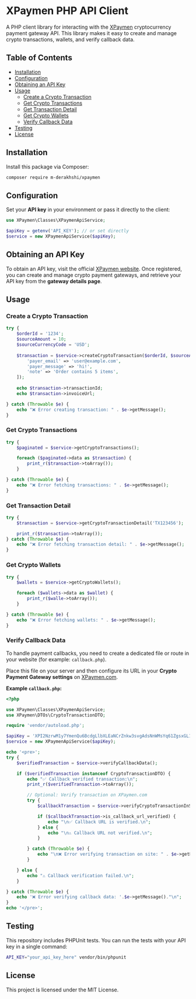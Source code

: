 # XPaymen PHP API Client

A PHP client library for interacting with the [XPaymen](https://xpaymen.com) cryptocurrency payment gateway API.
This library makes it easy to create and manage crypto transactions, wallets, and verify callback data.

## Table of Contents

* [Installation](#installation)
* [Configuration](#configuration)
* [Obtaining an API Key](#obtaining-an-api-key)
* [Usage](#usage)
    * [Create a Crypto Transaction](#create-a-crypto-transaction)
    * [Get Crypto Transactions](#get-crypto-transactions)
    * [Get Transaction Detail](#get-transaction-detail)
    * [Get Crypto Wallets](#get-crypto-wallets)
    * [Verify Callback Data](#verify-callback-data)
* [Testing](#testing)
* [License](#license)

## Installation

Install this package via Composer:

```bash
composer require m-derakhshi/xpaymen
```

## Configuration

Set your **API key** in your environment or pass it directly to the client:

```php
use XPaymen\Classes\XPaymenApiService;

$apiKey = getenv('API_KEY'); // or set directly
$service = new XPaymenApiService($apiKey);
```

## Obtaining an API Key

To obtain an API key, visit the official [XPaymen website](https://xpaymen.com).
Once registered, you can create and manage crypto payment gateways, and retrieve your API key from the **gateway details page**.

## Usage

### Create a Crypto Transaction

```php
try {
    $orderId = '1234';
    $sourceAmount = 10;
    $sourceCurrencyCode = 'USD';
    
    $transaction = $service->createCryptoTransaction($orderId, $sourceAmount, $sourceCurrencyCode, [
        'payer_email' => 'user@example.com',
        'payer_message' => 'hi!',
        'note' => 'Order contains 5 items',
    ]);
    
    echo $transaction->transactionId;
    echo $transaction->invoiceUrl;

} catch (Throwable $e) {
    echo "❌ Error creating transaction: " . $e->getMessage();
}
```

### Get Crypto Transactions

```php
try {
    $paginated = $service->getCryptoTransactions();

    foreach ($paginated->data as $transaction) {
        print_r($transaction->toArray());
    }

} catch (Throwable $e) {
    echo "❌ Error fetching transactions: " . $e->getMessage();
}
```

### Get Transaction Detail

```php
try {
    $transaction = $service->getCryptoTransactionDetail('TX123456');

    print_r($transaction->toArray());
} catch (Throwable $e) {
    echo "❌ Error fetching transaction detail: " . $e->getMessage();
}
```

### Get Crypto Wallets

```php
try {
    $wallets = $service->getCryptoWallets();

    foreach ($wallets->data as $wallet) {
        print_r($walle->toArray());
    }

} catch (Throwable $e) {
    echo "❌ Error fetching wallets: " . $e->getMessage();
}
```

### Verify Callback Data

To handle payment callbacks, you need to create a dedicated file or route in your website (for example: `callback.php`).

Place this file on your server and then configure its URL in your **Crypto Payment Gateway settings** on [XPaymen.com](https://xpaymen.com).

**Example `callback.php`:**

```php
<?php

use XPaymen\Classes\XPaymenApiService;
use XPaymen\DTOs\CryptoTransactionDTO;

require 'vendor/autoload.php';

$apiKey = 'XPI2NzrwM1y7YmenQu6BcdgLlbXLEaNCrZnkw3svgAdsNnWMsYq61ZgsxGL1CMx1';
$service = new XPaymenApiService($apiKey);

echo '<pre>';
try {
    $verifiedTransaction = $service->verifyCallbackData();

    if ($verifiedTransaction instanceof CryptoTransactionDTO) {
        echo "✅ Callback verified transaction:\n";
        print_r($verifiedTransaction->toArray());

        // Optional: Verify transaction on XPaymen.com
        try {
            $callbackTransaction = $service->verifyCryptoTransactionInSite($verifiedTransaction->transaction_id,$verifiedTransaction);

            if ($callbackTransaction->is_callback_url_verified) {
                echo "\n✅ Callback URL is verified.\n";
            } else {
                echo "\n⚠ Callback URL not verified.\n";
            }

        } catch (Throwable $e) {
            echo "\n❌ Error verifying transaction on site: " . $e->getMessage() . "\n";
        }

    } else {
        echo "⚠ Callback verification failed.\n";
    }

} catch (Throwable $e) {
    echo '❌ Error verifying callback data: '.$e->getMessage()."\n";
}
echo '</pre>';
```

## Testing

This repository includes PHPUnit tests.
You can run the tests with your API key in a single command:

```bash
API_KEY="your_api_key_here" vendor/bin/phpunit
```

## License

This project is licensed under the MIT License.